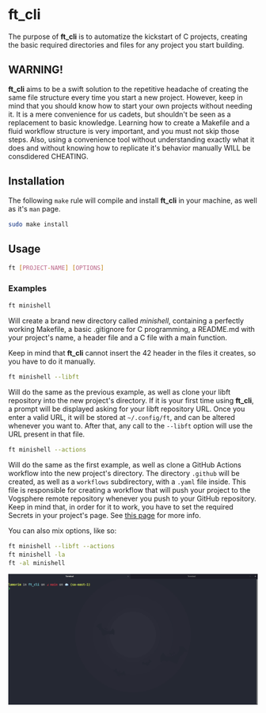 # ft_cli

The purpose of **ft_cli** is to automatize the kickstart of C projects, creating the basic required directories and files for any project you start building.

## WARNING!

**ft_cli** aims to be a swift solution to the repetitive headache of creating the same file structure every time you start a new project. However, keep in mind that you should know how to start your own projects without needing it. It is a mere convenience for us cadets, but shouldn't be seen as a replacement to basic knowledge. Learning how to create a Makefile and a fluid workflow structure is very important, and you must not skip those steps. Also, using a convenience tool without understanding exactly what it does and without knowing how to replicate it's behavior manually WILL be consdidered CHEATING.

## Installation

The following `make` rule will compile and install **ft_cli** in your machine, as well as it's `man` page.

```sh
sudo make install
```

## Usage

```sh
ft [PROJECT-NAME] [OPTIONS]
```

### Examples

```sh
ft minishell
```
Will create a brand new directory called *minishell*, containing a perfectly working Makefile, a basic .gitignore for C programming, a README.md with your project's name, a header file and a C file with a main function.

Keep in mind that **ft_cli** cannot insert the 42 header in the files it creates, so you have to do it manually.

```sh
ft minishell --libft
```
Will do the same as the previous example, as well as clone your libft repository into the new project's directory. If it is your first time using **ft_cli**, a prompt will be displayed asking for your libft repository URL. Once you enter a valid URL, it will be stored at `~/.config/ft`, and can be altered whenever you want to. After that, any call to the `--libft` option will use the URL present in that file.

```sh
ft minishell --actions
```
Will do the same as the first example, as well as clone a GitHub Actions workflow into the new project's directory. The directory `.github` will be created, as well as a `workflows` subdirectory, with a `.yaml` file inside. This file is responsible for creating a workflow that will push your project to the Vogsphere remote repository whenever you push to your GitHub repository. Keep in mind that, in order for it to work, you have to set the required Secrets in your project's page. See [this page](https://github.com/araggohnxd/vogsphere-github-actions) for more info.

You can also mix options, like so:
```sh
ft minishell --libft --actions
ft minishell -la
ft -al minishell
```

![gif exemplo do ft_cli](./assets/ft_cli_ex.gif)
